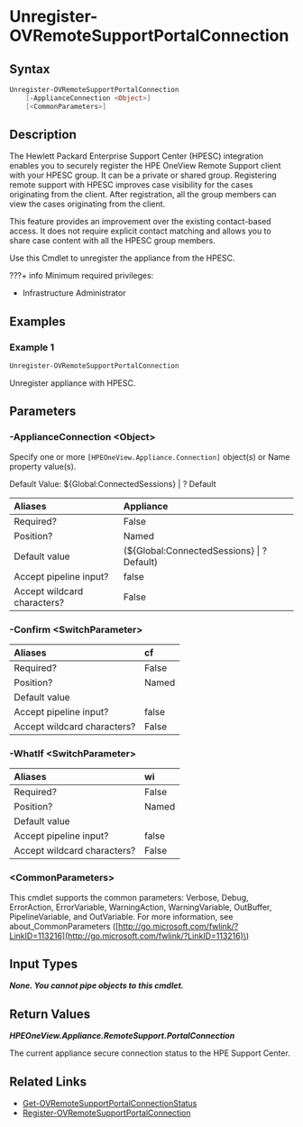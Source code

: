 ﻿---
description: Unregister appliance from the HPE Support Center
---

# Unregister-OVRemoteSupportPortalConnection

## Syntax

```powershell
Unregister-OVRemoteSupportPortalConnection
    [-ApplianceConnection <Object>]
    [<CommonParameters>]
```

## Description

The Hewlett Packard Enterprise Support Center (HPESC) integration enables you to securely register the HPE OneView Remote Support client with your HPESC group. It can be a private or shared group. Registering remote support with HPESC improves case visibility for the cases originating from the client. After registration, all the group members can view the cases originating from the client.

This feature provides an improvement over the existing contact-based access. It does not require explicit contact matching and allows you to share case content with all the HPESC group members.

Use this Cmdlet to unregister the appliance from the HPESC.

???+ info
Minimum required privileges:

* Infrastructure Administrator

## Examples

###  Example 1 

```powershell
Unregister-OVRemoteSupportPortalConnection

```

Unregister appliance with HPESC.

## Parameters

### -ApplianceConnection &lt;Object&gt;

Specify one or more `[HPEOneView.Appliance.Connection]` object(s) or Name property value(s).

Default Value: ${Global:ConnectedSessions} | ? Default

| Aliases | Appliance |
| :--- | :--- |
| Required? | False |
| Position? | Named |
| Default value | (${Global:ConnectedSessions} &vert; ? Default) |
| Accept pipeline input? | false |
| Accept wildcard characters? | False |

### -Confirm &lt;SwitchParameter&gt;



| Aliases | cf |
| :--- | :--- |
| Required? | False |
| Position? | Named |
| Default value |  |
| Accept pipeline input? | false |
| Accept wildcard characters? | False |

### -WhatIf &lt;SwitchParameter&gt;



| Aliases | wi |
| :--- | :--- |
| Required? | False |
| Position? | Named |
| Default value |  |
| Accept pipeline input? | false |
| Accept wildcard characters? | False |

### &lt;CommonParameters&gt;

This cmdlet supports the common parameters: Verbose, Debug, ErrorAction, ErrorVariable, WarningAction, WarningVariable, OutBuffer, PipelineVariable, and OutVariable. For more information, see about\_CommonParameters \([http://go.microsoft.com/fwlink/?LinkID=113216](http://go.microsoft.com/fwlink/?LinkID=113216)\)

## Input Types

_**None.  You cannot pipe objects to this cmdlet.**_

## Return Values

_**HPEOneView.Appliance.RemoteSupport.PortalConnection**_

The current appliance secure connection status to the HPE Support Center.


## Related Links

* [Get-OVRemoteSupportPortalConnectionStatus](get-ovremotesupportportalconnectionstatus.md)
* [Register-OVRemoteSupportPortalConnection](register-ovremotesupportportalconnection.md)
